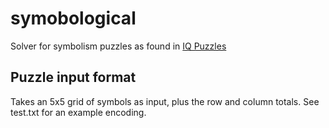 # symobological

Solver for symbolism puzzles as found in [IQ Puzzles](https://www.barnesandnoble.com/w/iq-puzzles-puzzlewright-press/1131511819)

## Puzzle input format

Takes an 5x5 grid of symbols as input, plus the row and column totals. See test.txt for an example encoding.
